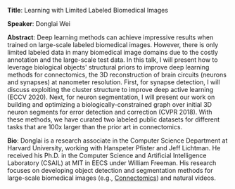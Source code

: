 
**Title**: Learning with Limited Labeled Biomedical Images

**Speaker**: Donglai Wei

**Abstract**: Deep learning methods can achieve impressive results when trained on large-scale labeled biomedical images. However, there is only limited labeled data in many biomedical image domains due to the costly annotation and the large-scale test data. In this talk, I will present how to leverage biological objects' structural priors to improve deep learning methods for connectomics, the 3D reconstruction of brain circuits (neurons and synapses) at nanometer resolution. First, for synapse detection, I will discuss exploiting the cluster structure to improve deep active learning (ECCV 2020). Next, for neuron segmentation, I will present our work on building and optimizing a biologically-constrained graph over initial 3D neuron segments for error detection and correction (CVPR 2018). With these methods, we have curated two labeled public datasets for different tasks that are 100x larger than the prior art in connectomics.

**Bio**: Donglai is a research associate in the Computer Science Department at Harvard University, working with Hanspeter Pfister and Jeff Lichtman. He received his Ph.D. in the Computer Science and Artificial Intelligence Laboratory (CSAIL) at MIT in EECS under William Freeman. His research focuses on developing object detection and segmentation methods for large-scale biomedical images (e.g., [Connectomics](https://en.wikipedia.org/wiki/Connectomics)) and natural videos.
